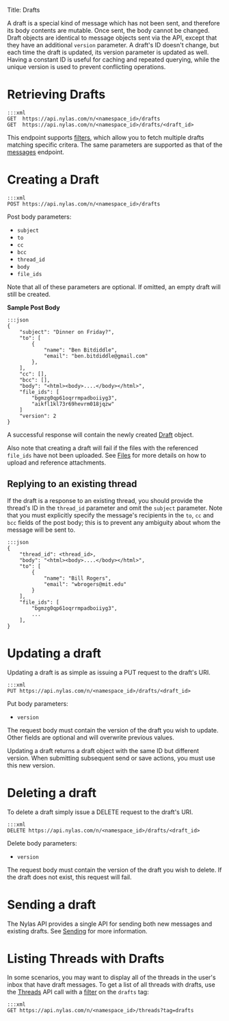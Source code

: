 Title: Drafts

A draft is a special kind of message which has not been sent, and therefore its body contents are mutable. Once sent, the body cannot be changed. Draft objects are identical to message objects sent via the API, except that they have an additional `version` parameter. A draft's ID doesn't change, but each time the draft is updated, its version parameter is updated as well.  Having a constant ID is useful for caching and repeated querying, while the unique version is used to prevent conflicting operations.


# Retrieving Drafts

```
:::xml
GET  https://api.nylas.com/n/<namespace_id>/drafts
GET  https://api.nylas.com/n/<namespace_id>/drafts/<draft_id>
```

This endpoint supports [filters](#filters), which allow you to fetch multiple drafts matching specific critera. The same parameters are supported as that of the [messages](#messages) endpoint.

# Creating a Draft

```
:::xml
POST https://api.nylas.com/n/<namespace_id>/drafts
```

Post body parameters:

* `subject`
* `to`
* `cc`
* `bcc`
* `thread_id`
* `body`
* `file_ids`

Note that all of these parameters are optional. If omitted, an empty draft will still be created.


**Sample Post Body**

```
:::json
{
    "subject": "Dinner on Friday?",
    "to": [
        {
            "name": "Ben Bitdiddle",
            "email": "ben.bitdiddle@gmail.com"
        },
    ],
    "cc": [],
    "bcc": [],
    "body": "<html><body>....</body></html>",
    "file_ids": [
        "bgmzg0qp61oqrrmpadboiiyg3",
        "aikfl1kl73r69hevrm018jqzw"
    ]
    "version": 2
}
```

A successful response will contain the newly created [Draft](#draft) object.

Also note that creating a draft will fail if the files with the referenced `file_ids` have not been uploaded. See [Files](#files) for more details on how to upload and reference attachments.


## Replying to an existing thread

If the draft is a response to an existing thread, you should provide the thread's ID in the `thread_id` parameter and omit the `subject` parameter. Note that you must explicitly specify the message's recipients in the `to`, `cc` and `bcc` fields of the post body; this is to prevent any ambiguity about whom the message will be sent to.

```
:::json
{
    "thread_id": <thread_id>,
    "body": "<html><body>....</body></html>",
    "to": [
        {
            "name": "Bill Rogers",
            "email": "wbrogers@mit.edu"
        }
    ],
    "file_ids": [
        "bgmzg0qp61oqrrmpadboiiyg3",
        ...
    ],
}
```


# Updating a draft

Updating a draft is as simple as issuing a PUT request to the draft's URI.

```
:::xml
PUT https://api.nylas.com/n/<namespace_id>/drafts/<draft_id>
```

Put body parameters:

* `version`

The request body must contain the version of the draft you wish to update. Other fields are optional and will overwrite previous values.

Updating a draft returns a draft object with the same ID but different version. When submitting subsequent send or save actions, you must use this new version.

# Deleting a draft

To delete a draft simply issue a DELETE request to the draft's URI.

```
:::xml
DELETE https://api.nylas.com/n/<namespace_id>/drafts/<draft_id>
```

Delete body parameters:

* `version`

The request body must contain the version of the draft you wish to delete.
If the draft does not exist, this request will fail.


# Sending a draft

The Nylas API provides a single API for sending both new messages and existing drafts. See [Sending](#sending) for more information.


# Listing Threads with Drafts

In some scenarios, you may want to display all of the threads in the user's inbox that have draft messages. To get a list of all threads with drafts, use the [Threads](#threads) API call with a [filter](#filters) on the `drafts` tag:

```
:::xml
GET https://api.nylas.com/n/<namespace_id>/threads?tag=drafts
```

